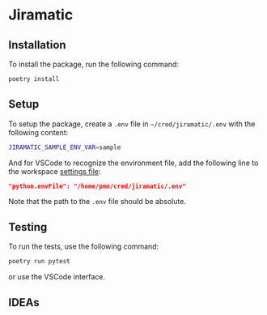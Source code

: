 # Jiramatic

## Installation

To install the package, run the following command:

```bash
poetry install
```

## Setup

To setup the package, create a `.env` file in `~/cred/jiramatic/.env` with the following content:

```bash
JIRAMATIC_SAMPLE_ENV_VAR=sample
```

And for VSCode to recognize the environment file, add the following line to the
workspace [settings file](.vscode/settings.json):

```json
"python.envFile": "/home/pmn/cred/jiramatic/.env"
```

Note that the path to the `.env` file should be absolute.

## Testing

To run the tests, use the following command:

```bash
poetry run pytest
```

or use the VSCode interface.

## IDEAs